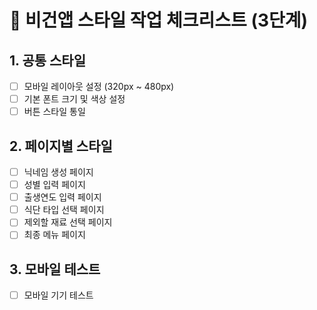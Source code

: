 # 🎨 비건앱 스타일 작업 체크리스트 (3단계)

## 1. 공통 스타일
- [ ] 모바일 레이아웃 설정 (320px ~ 480px)
- [ ] 기본 폰트 크기 및 색상 설정
- [ ] 버튼 스타일 통일

## 2. 페이지별 스타일
- [ ] 닉네임 생성 페이지
- [ ] 성별 입력 페이지
- [ ] 출생연도 입력 페이지
- [ ] 식단 타입 선택 페이지
- [ ] 제외할 재료 선택 페이지
- [ ] 최종 메뉴 페이지

## 3. 모바일 테스트
- [ ] 모바일 기기 테스트
